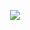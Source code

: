 <p align="center">
  <a href="https://osu.ppy.sh/users/7062904">
    <img src="https://osu-sig.vercel.app/card?user=AxerCB&mode=std&lang=en&animation=true&hue=255&mini=true" />
  </a>
</p>
